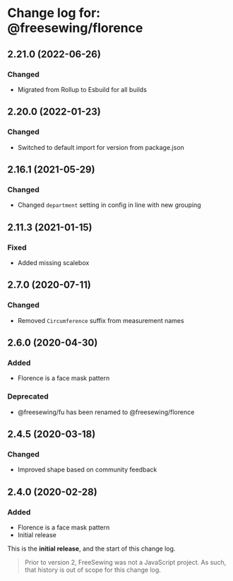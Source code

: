 # Change log for: @freesewing/florence


## 2.21.0 (2022-06-26)

### Changed

 - Migrated from Rollup to Esbuild for all builds

## 2.20.0 (2022-01-23)

### Changed

 - Switched to default import for version from package.json

## 2.16.1 (2021-05-29)

### Changed

 - Changed `department` setting in config in line with new grouping

## 2.11.3 (2021-01-15)

### Fixed

 - Added missing scalebox

## 2.7.0 (2020-07-11)

### Changed

 - Removed `Circumference` suffix from measurement names

## 2.6.0 (2020-04-30)

### Added

 - Florence is a face mask pattern

### Deprecated

 - @freesewing/fu has been renamed to @freesewing/florence

## 2.4.5 (2020-03-18)

### Changed

 - Improved shape based on community feedback

## 2.4.0 (2020-02-28)

### Added

 - Florence is a face mask pattern
 - Initial release


This is the **initial release**, and the start of this change log.

> Prior to version 2, FreeSewing was not a JavaScript project.
> As such, that history is out of scope for this change log.

